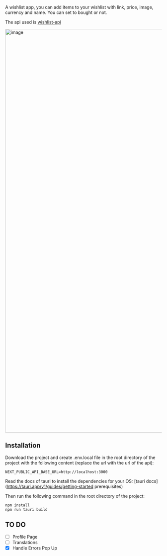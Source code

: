 A wishlist app, you can add items to your wishlist with link, price, image, currency and name. You can set to bought or not.

The api used is [wishlist-api](https://github.com/Zweird-958/wishlist_api)

<img width="1298" alt="image" src="https://github.com/Zweird-958/wishlist-desktop/assets/83603824/e6549e74-a9a4-410d-8069-743ce8385045">

## Installation

Download the project and create .env.local file in the root directory of the project with the following content (replace the url with the url of the api):

```
NEXT_PUBLIC_API_BASE_URL=http://localhost:3000
```

Read the docs of tauri to install the dependencies for your OS: [tauri docs](https://tauri.app/v1/guides/getting-started prerequisites)

Then run the following command in the root directory of the project:

```
npm install
npm run tauri build
```

## TO DO

- [ ] Profile Page
- [ ] Translations
- [x] Handle Errors Pop Up
